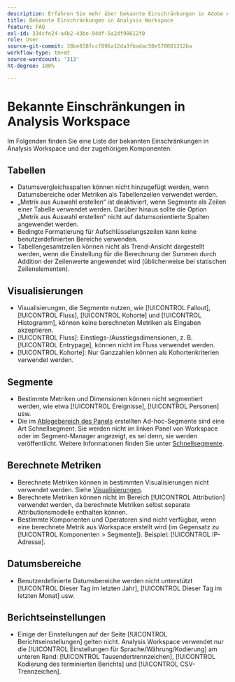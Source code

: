 ```yaml
---
description: Erfahren Sie mehr über bekannte Einschränkungen in Adobe Analysis Workspace und den zugehörigen Komponenten.
title: Bekannte Einschränkungen in Analysis Workspace
feature: FAQ
exl-id: 334cfe24-a4b2-43be-94df-5a2df90612f0
role: User
source-git-commit: 38be838fccf896a12da3fbadac50e578081312ba
workflow-type: tm+mt
source-wordcount: '313'
ht-degree: 100%

---
```


# Bekannte Einschränkungen in Analysis Workspace

Im Folgenden finden Sie eine Liste der bekannten Einschränkungen in Analysis Workspace und der zugehörigen Komponenten:

## Tabellen

* Datumsvergleichsspalten können nicht hinzugefügt werden, wenn Datumsbereiche oder Metriken als Tabellenzeilen verwendet werden.
* „Metrik aus Auswahl erstellen“ ist deaktiviert, wenn Segmente als Zeilen einer Tabelle verwendet werden. Darüber hinaus sollte die Option „Metrik aus Auswahl erstellen“ nicht auf datumsorientierte Spalten angewendet werden.
* Bedingte Formatierung für Aufschlüsselungszeilen kann keine benutzerdefinierten Bereiche verwenden.
* Tabellengesamtzeilen können nicht als Trend-Ansicht dargestellt werden, wenn die Einstellung für die Berechnung der Summen durch Addition der Zeilenwerte angewendet wird (üblicherweise bei statischen Zeilenelementen).

## Visualisierungen

* Visualisierungen, die Segmente nutzen, wie [!UICONTROL Fallout], [!UICONTROL Fluss], [!UICONTROL Kohorte] und [!UICONTROL Histogramm], können keine berechneten Metriken als Eingaben akzeptieren.
* [!UICONTROL Fluss]: Einstiegs-/Ausstiegsdimensionen, z. B. [!UICONTROL Entrypage], können nicht im Fluss verwendet werden.
* [!UICONTROL Kohorte]: Nur Ganzzahlen können als Kohortenkriterien verwendet werden.

## Segmente

* Bestimmte Metriken und Dimensionen können nicht segmentiert werden, wie etwa [!UICONTROL Ereignisse], [!UICONTROL Personen] usw.
* Die im [Ablegebereich des Panels](/help/analysis-workspace/c-panels/panels.md) erstellten Ad-hoc-Segmente sind eine Art Schnellsegment. Sie werden nicht im linken Panel von Workspace oder im Segment-Manager angezeigt, es sei denn, sie werden veröffentlicht. Weitere Informationen finden Sie unter [Schnellsegmente](/help/components/segments/seg-quick.md).

## Berechnete Metriken

* Berechnete Metriken können in bestimmten Visualisierungen nicht verwendet werden. Siehe [Visualisierungen](#visualizations).
* Berechnete Metriken können nicht im Bereich [!UICONTROL Attribution] verwendet werden, da berechnete Metriken selbst separate Attributionsmodelle enthalten können.
* Bestimmte Komponenten und Operatoren sind nicht verfügbar, wenn eine berechnete Metrik aus Workspace erstellt wird (im Gegensatz zu [!UICONTROL Komponenten > Segmente]). Beispiel: [!UICONTROL IP-Adresse].

## Datumsbereiche

* Benutzerdefinierte Datumsbereiche werden nicht unterstützt [!UICONTROL Dieser Tag im letzten Jahr], [!UICONTROL Dieser Tag im letzten Monat] usw.


## Berichtseinstellungen

* Einige der Einstellungen auf der Seite [!UICONTROL Berichtseinstellungen] gelten nicht. Analysis Workspace verwendet nur die [!UICONTROL Einstellungen für Sprache/Währung/Kodierung] am unteren Rand: [!UICONTROL Tausendertrennzeichen], [!UICONTROL Kodierung des terminierten Berichts] und [!UICONTROL CSV-Trennzeichen].

